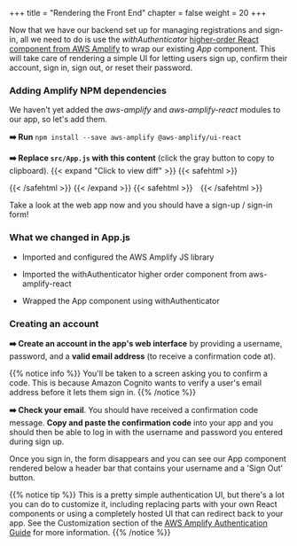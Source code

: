 +++
title = "Rendering the Front End"
chapter = false
weight = 20
+++

Now that we have our backend set up for managing registrations and sign-in, all we need to do is use the _withAuthenticator_ [higher-order React component from AWS Amplify](https://aws-amplify.github.io/amplify-js/media/authentication_guide.html#using-components-in-react) to wrap our existing _App_ component. This will take care of rendering a simple UI for letting users sign up, confirm their account, sign in, sign out, or reset their password.

### Adding Amplify NPM dependencies

We haven't yet added the *aws-amplify* and *aws-amplify-react* modules to our app, so let's add them.

**➡️ Run** `npm install --save aws-amplify @aws-amplify/ui-react`

**➡️ Replace `src/App.js` with** <span class="clipBtn clipboard" data-clipboard-target="#iddaa4069beb70d721535869f7078c9ad1c27b03c0photoalbumssrcAppjs"><strong>this content</strong></span> (click the gray button to copy to clipboard). 
{{< expand "Click to view diff" >}} {{< safehtml >}}
<div id="diff-iddaa4069beb70d721535869f7078c9ad1c27b03c0photoalbumssrcAppjs"></div> <script type="text/template" data-diff-for="diff-iddaa4069beb70d721535869f7078c9ad1c27b03c0photoalbumssrcAppjs">commit daa4069beb70d721535869f7078c9ad1c27b03c0
Author: Gabe Hollombe <gabehol@amazon.com>
Date:   Tue Feb 11 13:53:51 2020 +0800

    integrate auth to frontend

diff --git a/photoalbums/src/App.js b/photoalbums/src/App.js
index 4b68c37..8cbceb0 100644
--- a/photoalbums/src/App.js
+++ b/photoalbums/src/App.js
@@ -1,13 +1,24 @@
 import React from 'react';
 
+import Amplify from 'aws-amplify';
+import aws_exports from './aws-exports';
+
+import { withAuthenticator } from 'aws-amplify-react';
 import { Header } from 'semantic-ui-react';
 
+Amplify.configure(aws_exports);
+
 function App() {
   return (
     <Header as="h1">
       Hello World!
     </Header>
-  )
+  );
 }
 
-export default App
+export default withAuthenticator(App, {
+  includeGreetings: true,
+  signUpConfig: {
+    hiddenDefaults: ['phone_number']
+  }
+});
</script>
{{< /safehtml >}} {{< /expand >}}
{{< safehtml >}}
<textarea id="iddaa4069beb70d721535869f7078c9ad1c27b03c0photoalbumssrcAppjs" style="position: relative; left: -1000px; width: 1px; height: 1px;">import React from 'react';

import Amplify from 'aws-amplify';
import aws_exports from './aws-exports';

import { withAuthenticator } from 'aws-amplify-react';
import { Header } from 'semantic-ui-react';

Amplify.configure(aws_exports);

function App() {
  return (
    <Header as="h1">
      Hello World!
    </Header>
  );
}

export default withAuthenticator(App, {
  includeGreetings: true,
  signUpConfig: {
    hiddenDefaults: ['phone_number']
  }
});

</textarea>
{{< /safehtml >}}

Take a look at the web app now and you should have a sign-up / sign-in form!

### What we changed in App.js

- Imported and configured the AWS Amplify JS library

- Imported the withAuthenticator higher order component from aws-amplify-react

- Wrapped the App component using withAuthenticator

### Creating an account

**➡️ Create an account in the app's web interface** by providing a username, password, and a **valid email address** (to receive a confirmation code at).

{{% notice info %}}
You'll be taken to a screen asking you to confirm a code. This is because Amazon Cognito wants to verify a user's email address before it lets them sign in. 
{{% /notice %}}

**➡️ Check your email**. You should have received a confirmation code message. **Copy and paste the confirmation code** into your app and you should then be able to log in with the username and password you entered during sign up. 

Once you sign in, the form disappears and you can see our App component rendered below a header bar that contains your username and a 'Sign Out' button.

{{% notice tip %}}
This is a pretty simple authentication UI, but there's a lot you can do to customize it, including replacing parts with your own React components or using a completely hosted UI that can redirect back to your app. See the Customization section of the [AWS Amplify Authentication Guide](https://aws.github.io/aws-amplify/media/authentication_guide#customization) for more information.
{{% /notice %}}
